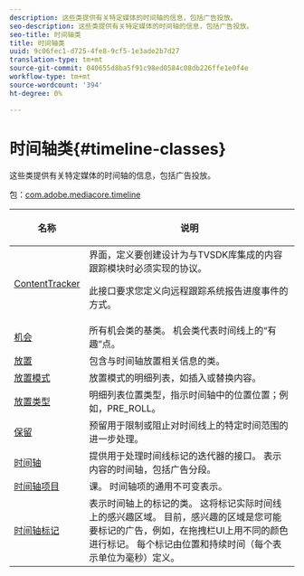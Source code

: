 ```yaml
---
description: 这些类提供有关特定媒体的时间轴的信息，包括广告投放。
seo-description: 这些类提供有关特定媒体的时间轴的信息，包括广告投放。
seo-title: 时间轴类
title: 时间轴类
uuid: 9c06fec1-d725-4fe8-9cf5-1e3ade2b7d27
translation-type: tm+mt
source-git-commit: 040655d8ba5f91c98ed0584c08db226ffe1e0f4e
workflow-type: tm+mt
source-wordcount: '394'
ht-degree: 0%

---
```



# 时间轴类{#timeline-classes}

这些类提供有关特定媒体的时间轴的信息，包括广告投放。

包：[com.adobe.mediacore.timeline](https://help.adobe.com/en_US/primetime/api/psdk/asdoc-dhls_1.4/com/adobe/mediacore/timeline/package-detail.html)

<table frame="all" colsep="1" rowsep="1" id="table_6752E908BA6546549619994A3F7D5F87"> 
 <thead> 
  <tr rowsep="1"> 
   <th colname="1" class="entry"> 名称 </th> 
   <th colname="2" class="entry"> <p>说明 </p> </th> 
  </tr> 
 </thead>
 <tbody> 
  <tr rowsep="1"> 
   <td colname="1"> <span class="codeph"> <a href="https://help.adobe.com/en_US/primetime/api/psdk/asdoc-dhls_1.4/com/adobe/mediacore/timeline/ContentTracker.html" format="html" scope="external"> ContentTracker  </a> </span> </td> 
   <td colname="2"> 界面，定义要创建设计为与TVSDK库集成的内容跟踪模块时必须实现的协议。 <p>此接口要求您定义向远程跟踪系统报告进度事件的方式。 </p> </td> 
  </tr> 
  <tr rowsep="1"> 
   <td colname="1"> <span class="codeph"> <a href="https://help.adobe.com/en_US/primetime/api/psdk/asdoc-dhls_1.4/com/adobe/mediacore/timeline/Opportunity.html" format="html" scope="external"> 机会  </a> </span> </td> 
   <td colname="2"> 所有机会类的基类。 机会类代表时间线上的“有趣”点。 </td> 
  </tr> 
  <tr rowsep="1"> 
   <td colname="1"> <span class="codeph"> <a href="https://help.adobe.com/en_US/primetime/api/psdk/asdoc-dhls_1.4/com/adobe/mediacore/timeline/Placement.html" format="html" scope="external"> 放置  </a> </span> </td> 
   <td colname="2"> 包含与时间轴放置相关信息的类。 </td> 
  </tr> 
  <tr rowsep="1"> 
   <td colname="1"> <span class="codeph"> <a href="https://help.adobe.com/en_US/primetime/api/psdk/asdoc-dhls_1.4/com/adobe/mediacore/timeline/PlacementMode.html" format="html" scope="external"> 放置模式  </a> </span> </td> 
   <td colname="2"> 放置模式的明细列表，如插入或替换内容。 </td> 
  </tr> 
  <tr rowsep="1"> 
   <td colname="1"> <span class="codeph"> <a href="https://help.adobe.com/en_US/primetime/api/psdk/asdoc-dhls_1.4/com/adobe/mediacore/timeline/PlacementType.html" format="html" scope="external"> 放置类型  </a> </span> </td> 
   <td colname="2"> 明细列表位置类型，指示时间轴中的位置位置；例如，PRE_ROLL。 </td> 
  </tr> 
  <tr rowsep="1"> 
   <td colname="1"> <span class="codeph"> <a href="https://help.adobe.com/en_US/primetime/api/psdk/asdoc-dhls_1.4/com/adobe/mediacore/timeline/Reservation.html" format="html" scope="external"> 保留  </a> </span> </td> 
   <td colname="2"> 预留用于限制或阻止对时间线上的特定时间范围的进一步处理。 </td> 
  </tr> 
  <tr rowsep="1"> 
   <td colname="1"> <span class="codeph"> <a href="https://help.adobe.com/en_US/primetime/api/psdk/asdoc-dhls_1.4/com/adobe/mediacore/timeline/Timeline.html" format="html" scope="external"> 时间轴  </a> </span> </td> 
   <td colname="2"> 提供用于处理时间线标记的迭代器的接口。 表示内容的时间轴，包括广告分段。 </td> 
  </tr> 
  <tr rowsep="1"> 
   <td colname="1"> <span class="codeph"> <a href="https://help.adobe.com/en_US/primetime/api/psdk/asdoc-dhls_1.4/com/adobe/mediacore/timeline/TimelineItem.html" format="html" scope="external"> 时间轴项目  </a> </span> </td> 
   <td colname="2"> 课。 时间轴项的通用不可变表示。 </td> 
  </tr> 
  <tr rowsep="1"> 
   <td colname="1"> <span class="codeph"> <a href="https://help.adobe.com/en_US/primetime/api/psdk/asdoc-dhls_1.4/com/adobe/mediacore/timeline/TimelineMarker.html" format="html" scope="external"> 时间轴标记  </a> </span> </td> 
   <td colname="2"> 表示时间轴上的标记的类。 这将标记实际时间线上的感兴趣区域。 目前，感兴趣的区域是您可能要标记的广告，例如，在拖拽栏UI上用不同的颜色进行标记。 每个标记由位置和持续时间（每个表示单位为毫秒）定义。 </td> 
  </tr> 
 </tbody> 
</table>

